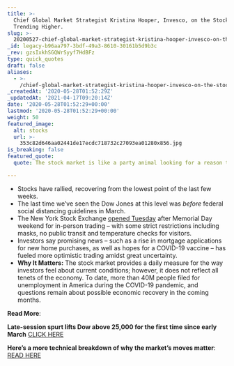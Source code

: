 ```yaml
---
title: >-
  Chief Global Market Strategist Kristina Hooper, Invesco, on the Stock Market
  Trending Higher.
slug: >-
  20200527-chief-global-market-strategist-kristina-hooper-invesco-on-the-stock-market-trending-higher
_id: legacy-b96aa797-3bdf-49a3-8610-30161b5d9b3c
_rev: gzsIxkhSGQWrSyyf7HdBFz
type: quick_quotes
draft: false
aliases:
  - >-
    /chief-global-market-strategist-kristina-hooper-invesco-on-the-stock-market-trending-higher/
_createdAt: '2020-05-28T01:52:29Z'
_updatedAt: '2021-04-17T09:20:14Z'
date: '2020-05-28T01:52:29+00:00'
lastmod: '2020-05-28T01:52:29+00:00'
weight: 50
featured_image:
  alt: stocks
  url: >-
    353c82d646aa02441de17ecdc718732c27093ea01280x856.jpg
is_breaking: false
featured_quote:
  quote: The stock market is like a party animal looking for a reason to celebrate.

---
```

* Stocks have rallied, recovering from the lowest point of the last few weeks.
* The last time we’ve seen the Dow Jones at this level was *before* federal social distancing guidelines in March.
* The New York Stock Exchange [opened Tuesday](https://gothamist.com/news/nyse-partially-reopens-prohibition-mass-transit) after Memorial Day weekend for in-person trading – with some strict restrictions including masks, no public transit and temperature checks for visitors.
* Investors say promising news – such as a rise in mortgage applications for new home purchases, as well as hopes for a COVID-19 vaccine – has fueled more optimistic trading amidst great uncertainty.
* **Why It Matters:** The stock market provides a daily measure for the way investors feel about current conditions; however, it does not reflect all tenets of the economy. To date, more than 40M people filed for unemployment in America during the COVID-19 pandemic, and questions remain about possible economic recovery in the coming months.

**Read More**:

**Late-session spurt lifts Dow above 25,000 for the first time since early March** [CLICK HERE](https://www.washingtonpost.com/business/2020/05/27/stocks-rise-investors-seize-virus-treatments-economys-reopening/)

**Here’s a more technical breakdown of why the market’s moves matter**: [READ HERE](https://www.marketwatch.com/story/the-dow-is-on-the-verge-of-crossing-an-important-line-in-the-sand-that-may-signal-that-a-record-high-is-next-2020-05-27?mod=home-page)